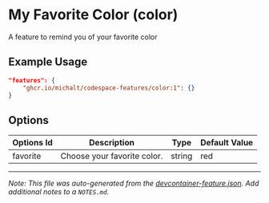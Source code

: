 
# My Favorite Color (color)

A feature to remind you of your favorite color

## Example Usage

```json
"features": {
    "ghcr.io/michalt/codespace-features/color:1": {}
}
```

## Options

| Options Id | Description | Type | Default Value |
|-----|-----|-----|-----|
| favorite | Choose your favorite color. | string | red |



---

_Note: This file was auto-generated from the [devcontainer-feature.json](https://github.com/michalt/codespace-features/blob/main/src/color/devcontainer-feature.json).  Add additional notes to a `NOTES.md`._
